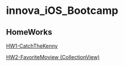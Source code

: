 # innova_iOS_Bootcamp

## HomeWorks
[HW1-CatchTheKenny](https://gulzade.github.io/innova_iOS_Bootcamp/tree/main/CatchTheKennyGame)

[HW2-FavoriteMoview (CollectionView)](https://gulzade.github.io/innova_iOS_Bootcamp/FavoriteMovie)
